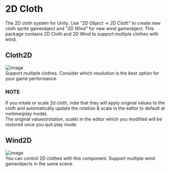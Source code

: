 # 2D Cloth

The 2D cloth system for Unity. Use _"2D Object -> 2D Cloth"_ to create new cloth sprite gameobject and _"2D Wind"_ for new wind gameobject.
This package contains 2D Cloth and 2D Wind to support multiple clothes with wind.

## Cloth2D
![image](https://user-images.githubusercontent.com/12474900/115981297-9ca6fc00-a5cd-11eb-9356-57743bc798c7.png)
<br>
Support multiple clothes. Consider which resolution is the best option for your game performance.

### NOTE
If you rotate or scale 2d cloth, note that they will apply original values to the cloth and automatically update the rotation & scale in the editor to default at runtime(play mode).
<br>
The original values(rotation, scale) in the editor which you modified will be restored once you quit play mode.


## Wind2D
![image](https://user-images.githubusercontent.com/12474900/115981305-ac264500-a5cd-11eb-92a6-6598cd9d728d.png)
<br>
You can control 2D clothes with this component. Support multiple wind gameobjects in the same scene.
